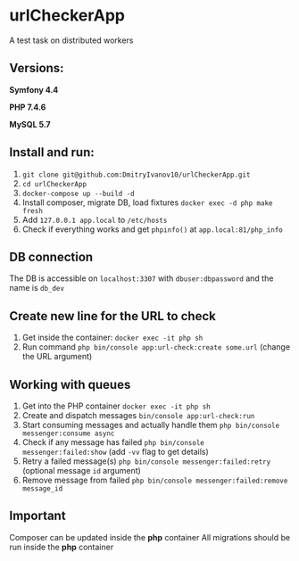# urlCheckerApp
A test task on distributed workers

## Versions:
**Symfony 4.4**

**PHP 7.4.6**

**MySQL 5.7**

## Install and run:
1. ```git clone git@github.com:DmitryIvanov10/urlCheckerApp.git```
2. ```cd urlCheckerApp```
3. ```docker-compose up --build -d```
3. Install composer, migrate DB, load fixtures ```docker exec -d php make fresh```
4. Add ```127.0.0.1 app.local``` to `/etc/hosts`
5. Check if everything works and get `phpinfo()` at `app.local:81/php_info`

## DB connection
The DB is accessible on `localhost:3307` with `dbuser:dbpassword` and the name is `db_dev`

## Create new line for the URL to check
1. Get inside the container: ```docker exec -it php sh```
2. Run command ```php bin/console app:url-check:create some.url``` (change the URL argument)

## Working with queues
1. Get into the PHP container ```docker exec -it php sh```
2. Create and dispatch messages ```bin/console app:url-check:run```
3. Start consuming messages and actually handle them ```php bin/console messenger:consume async```
4. Check if any message has failed ```php bin/console messenger:failed:show``` (add `-vv` flag to get details)
5. Retry a failed message(s) ```php bin/console messenger:failed:retry``` (optional message `id` argument)
6. Remove message from failed ```php bin/console messenger:failed:remove message_id```

## Important
Composer can be updated inside the **php** container
All migrations should be run inside the **php** container
